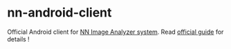 # nn-android-client
Official Android client for <a href="https://github.com/CianciarusoCataldo/nn-dispatcher">NN Image Analyzer system</a>. Read <a href="https://github.com/CianciarusoCataldo/nn-dispatcher/blob/master/README.md"> official guide</a> for details !
